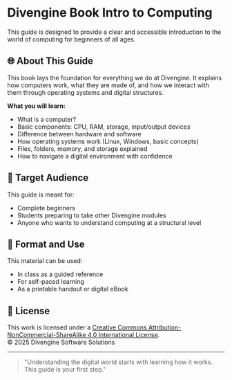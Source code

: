 # Divengine Book Intro to Computing

This guide is designed to provide a clear and accessible introduction to the world of computing for beginners of all ages.

## 🌐 About This Guide

This book lays the foundation for everything we do at Divengine. It explains how computers work, what they are made of, and how we interact with them through operating systems and digital structures.

**What you will learn:**

- What is a computer?
- Basic components: CPU, RAM, storage, input/output devices
- Difference between hardware and software
- How operating systems work (Linux, Windows, basic concepts)
- Files, folders, memory, and storage explained
- How to navigate a digital environment with confidence

## 🧭 Target Audience

This guide is meant for:

- Complete beginners
- Students preparing to take other Divengine modules
- Anyone who wants to understand computing at a structural level

## 📘 Format and Use

This material can be used:

- In class as a guided reference
- For self-paced learning
- As a printable handout or digital eBook

## 🔐 License

This work is licensed under a [Creative Commons Attribution-NonCommercial-ShareAlike 4.0 International License](https://creativecommons.org/licenses/by-nc-sa/4.0/).  
© 2025 Divengine Software Solutions

---

> "Understanding the digital world starts with learning how it works. This guide is your first step."
